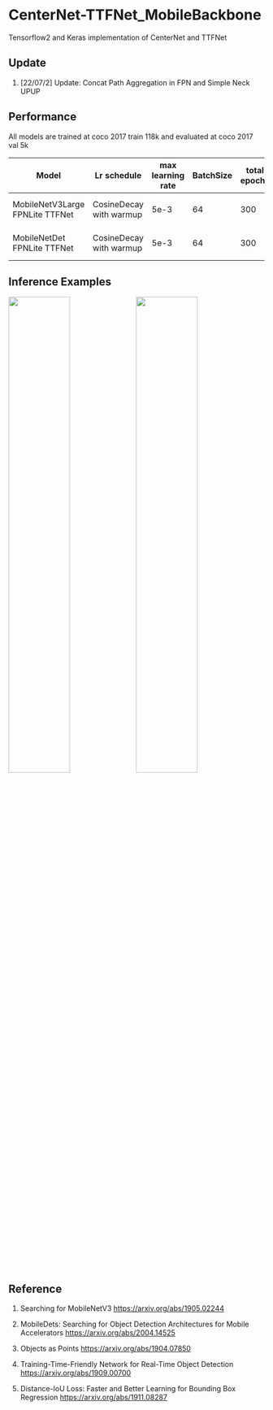 #  CenterNet-TTFNet_MobileBackbone
Tensorflow2 and Keras implementation of CenterNet and TTFNet

## Update
1. [22/07/2] Update: Concat Path Aggregation in FPN and Simple Neck UPUP

## Performance
All models are trained at coco 2017 train 118k and evaluated at coco 2017 val 5k

Model | Lr schedule  | max learning rate | BatchSize | total epochs | kernel regulaization | optimizer | Loss | Input Size | Training Precision | Params[M] | FLOPs[G] | mAP 0.5:0.95@0.05 |
| ------------------------------------- | ------------- | ------------- | ------------- | ------------- | ------------- | ------------- | ------------- | ------------- | ------------- | ------------- | ------------- | ------------- |
MobileNetV3Large FPNLite TTFNet | CosineDecay with warmup | 5e-3 | 64 | 300 | 3e-5 | Gradient Centralization SGDM | Focal, DIOU |320x320| FP16 | 1.8 | 1.3 | 23.1 |
MobileNetDet FPNLite TTFNet | CosineDecay with warmup | 5e-3 | 64 | 300 | 3e-5 | Gradient Centralization SGDM | Focal, DIOU |320x320| FP16 | 3.1 | 1.4 | 23.6 |

## Inference Examples
<img width="49%" src="https://user-images.githubusercontent.com/89026839/182117434-206eb018-9abf-4f24-b4fb-522c3e971c6c.png"/> <img width="49%" src="https://user-images.githubusercontent.com/89026839/182117529-4a7cb8aa-ff5d-4bf1-8d7a-3bde7b7448c6.png"/>

## Reference
1. Searching for MobileNetV3 https://arxiv.org/abs/1905.02244

2. MobileDets: Searching for Object Detection Architectures for Mobile Accelerators https://arxiv.org/abs/2004.14525

3. Objects as Points https://arxiv.org/abs/1904.07850

4. Training-Time-Friendly Network for Real-Time Object Detection https://arxiv.org/abs/1909.00700

5. Distance-IoU Loss: Faster and Better Learning for Bounding Box Regression https://arxiv.org/abs/1911.08287

